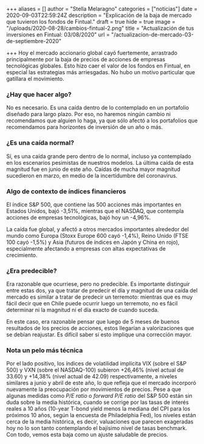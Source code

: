 +++
aliases = []
author = "Stella Melaragno"
categories = ["noticias"]
date = 2020-09-03T22:59:24Z
description = "Explicación de la baja de mercado que tuvieron los fondos de Fintual."
draft = true
hide = true
image = "/uploads/2020-08-28/cambios-fintual-2.png"
title = "Actualización de tus inversiones en Fintual: 03/08/2020"
url = "/actualizacion-de-mercado-03-de-septiembre-2020"

+++
Hoy el mercado accionario global cayó fuertemente, arrastrado principalmente por la baja de precios de acciones de empresas tecnológicas globales. Esto hizo caer el valor de los fondos en Fintual, en especial las estrategias más arriesgadas. No hubo un motivo particular que gatillara el movimiento.

### ¿Hay que hacer algo?

No es necesario. Es una caída dentro de lo contemplado en un portafolio diseñado para largo plazo. Por eso, no haremos ningún cambio ni recomendamos que alguien lo haga, ya que sólo afectó a los portafolios que recomendamos para horizontes de inversión de un año o más.

### ¿Es una caída normal?

Sí, es una caída grande pero dentro de lo normal, incluso ya contemplado en los escenarios pesimistas de nuestros modelos. La última caída de esta magnitud fue en junio de este año. Caídas de mucha mayor magnitud sucedieron en marzo, en medio de la incertidumbre del coronavirus.

### Algo de contexto de índices financieros

El índice S&P 500, que contiene las 500 acciones más importantes en Estados Unidos, bajó -3,51%, mientras que el NASDAQ, que contempla acciones de empresas tecnológicas, bajó hoy un -4,96%.

La caída fue global, y afectó a otros mercados importantes alrededor del mundo como Europa (Stoxx Europe 600 cayó -1,4%), Reino Unido (FTSE 100 cayó -1,5%) y Asia (futuros de índices en Japón y China en rojo), especialmente afectando a empresas con altas expectativas de crecimiento.

### ¿Era predecible?

Era razonable que ocurriese, pero no predecible. Es importante distinguir entre estas dos, ya que tratar de predecir el día y magnitud de una caída del mercado es similar a tratar de predecir un terremoto: mientras que es muy fácil decir que en Chile puede ocurrir luego un terremoto, no es fácil determinar ni la magnitud ni el día exacto de cuando suceda.

En este caso, era razonable pensar que luego de 5 meses de buenos resultados de los precios de acciones, estos llegarían a valorizaciones que se debían reajustar. Es difícil saber si esto implique una corrección mayor.

### Nota un pelo más técnica

Por el lado positivo, los índices de volatilidad implícita VIX (sobre el S&P 500) y VXN (sobre el NASDAQ-100) subieron +26,46% (nivel actual de 33.60) y +14,38% (nivel actual de 42.09) respectivamente, a niveles similares a junio y abril de este año, lo que refleja que el mercado incorporó nuevamente la preocupación por movimientos de precios. Pese a que algunas medidas como _P/E ratio_ o _forward P/E ratio_ del S&P 500 están sin duda sobre la media histórica, cuando se corrige por las tasas de interés reales a 10 años (10-year T-bond yield menos la mediana del CPI para los próximos 10 años, según la encuesta de Philadelphia Fed), los niveles están cerca de la media histórica, es decir, valuaciones que parecen exageradas hoy no lo son tanto contemplando el bajísimo nivel de tasas benchmark. Con todo, vemos esta baja como un ajuste saludable de precios.